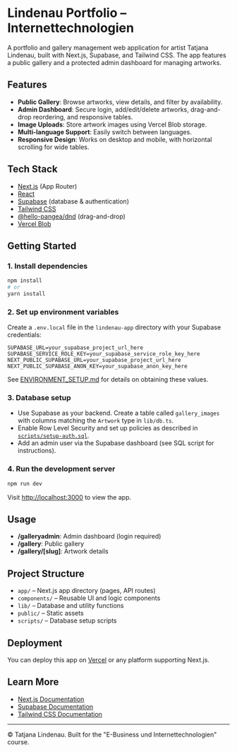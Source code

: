 # Lindenau Portfolio – Internettechnologien

A portfolio and gallery management web application for artist Tatjana Lindenau, built with Next.js, Supabase, and Tailwind CSS. The app features a public gallery and a protected admin dashboard for managing artworks.

## Features

- **Public Gallery**: Browse artworks, view details, and filter by availability.
- **Admin Dashboard**: Secure login, add/edit/delete artworks, drag-and-drop reordering, and responsive tables.
- **Image Uploads**: Store artwork images using Vercel Blob storage.
- **Multi-language Support**: Easily switch between languages.
- **Responsive Design**: Works on desktop and mobile, with horizontal scrolling for wide tables.

## Tech Stack

- [Next.js](https://nextjs.org/) (App Router)
- [React](https://react.dev/)
- [Supabase](https://supabase.com/) (database & authentication)
- [Tailwind CSS](https://tailwindcss.com/)
- [@hello-pangea/dnd](https://github.com/hello-pangea/dnd) (drag-and-drop)
- [Vercel Blob](https://vercel.com/docs/storage/vercel-blob)

## Getting Started

### 1. Install dependencies

```bash
npm install
# or
yarn install
```

### 2. Set up environment variables

Create a `.env.local` file in the `lindenau-app` directory with your Supabase credentials:

```env
SUPABASE_URL=your_supabase_project_url_here
SUPABASE_SERVICE_ROLE_KEY=your_supabase_service_role_key_here
NEXT_PUBLIC_SUPABASE_URL=your_supabase_project_url_here
NEXT_PUBLIC_SUPABASE_ANON_KEY=your_supabase_anon_key_here
```

See [ENVIRONMENT_SETUP.md](./ENVIRONMENT_SETUP.md) for details on obtaining these values.

### 3. Database setup

- Use Supabase as your backend. Create a table called `gallery_images` with columns matching the `Artwork` type in `lib/db.ts`.
- Enable Row Level Security and set up policies as described in [`scripts/setup-auth.sql`](./scripts/setup-auth.sql).
- Add an admin user via the Supabase dashboard (see SQL script for instructions).

### 4. Run the development server

```bash
npm run dev
```

Visit [http://localhost:3000](http://localhost:3000) to view the app.

## Usage

- **/galleryadmin**: Admin dashboard (login required)
- **/gallery**: Public gallery
- **/gallery/[slug]**: Artwork details

## Project Structure

- `app/` – Next.js app directory (pages, API routes)
- `components/` – Reusable UI and logic components
- `lib/` – Database and utility functions
- `public/` – Static assets
- `scripts/` – Database setup scripts

## Deployment

You can deploy this app on [Vercel](https://vercel.com/) or any platform supporting Next.js.

## Learn More

- [Next.js Documentation](https://nextjs.org/docs)
- [Supabase Documentation](https://supabase.com/docs)
- [Tailwind CSS Documentation](https://tailwindcss.com/docs)

---

© Tatjana Lindenau. Built for the "E-Business und Internettechnologien" course.
